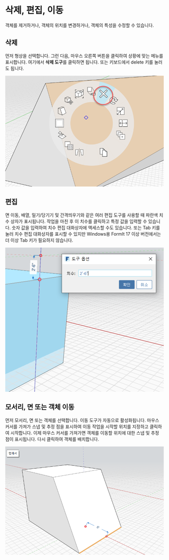 # 삭제, 편집, 이동

객체를 제거하거나, 객체의 위치를 변경하거나, 객체의 특성을 수정할 수 있습니다.

## 삭제

먼저 형상을 선택합니다. 그런 다음, 마우스 오른쪽 버튼을 클릭하여 상황에 맞는 메뉴를 표시합니다. 여기에서 **삭제 도구**를 클릭하면 됩니다. 또는 키보드에서 delete 키를 눌러도 됩니다.

![](../.gitbook/assets/delete%20%281%29.png)

## 편집

면 이동, 배열, 밀기/당기기 및 간격띄우기와 같은 여러 편집 도구를 사용할 때 파란색 치수 상자가 표시됩니다. 작업을 마친 후 이 치수를 클릭하고 특정 값을 입력할 수 있습니다. 숫자 값을 입력하여 치수 편집 대화상자에 액세스할 수도 있습니다. 또는 Tab 키를 눌러 치수 편집 대화상자를 표시할 수 있지만 Windows용 FormIt 17 이상 버전에서는 더 이상 Tab 키가 필요하지 않습니다.

![](../.gitbook/assets/edit_dimensions.png)

## 모서리, 면 또는 객체 이동

먼저 모서리, 면 또는 객체를 선택합니다. 이동 도구가 자동으로 활성화됩니다. 마우스 커서를 가져가 스냅 및 추정 점을 표시하여 이동 작업을 시작할 위치를 지정하고 클릭하여 시작합니다. 이제 마우스 커서를 가져가면 객체를 이동할 위치에 대한 스냅 및 추정 점이 표시됩니다. 다시 클릭하여 객체를 배치합니다.

![](../.gitbook/assets/edit_edge.png)


